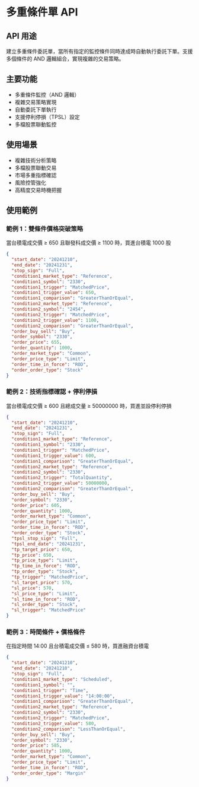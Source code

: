 # 多重條件單 API

## API 用途
建立多重條件委託單，當所有指定的監控條件同時達成時自動執行委託下單。支援多個條件的 AND 邏輯組合，實現複雜的交易策略。

## 主要功能
- 多重條件監控（AND 邏輯）
- 複雜交易策略實現
- 自動委託下單執行
- 支援停利停損（TPSL）設定
- 多檔股票聯動監控

## 使用場景
- 複雜技術分析策略
- 多檔股票聯動交易
- 市場多重指標確認
- 風險控管強化
- 高精度交易時機把握

## 使用範例

### 範例 1：雙條件價格突破策略
當台積電成交價 ≥ 650 且聯發科成交價 ≥ 1100 時，買進台積電 1000 股
```json
{
  "start_date": "20241210",
  "end_date": "20241231",
  "stop_sign": "Full",
  "condition1_market_type": "Reference",
  "condition1_symbol": "2330",
  "condition1_trigger": "MatchedPrice",
  "condition1_trigger_value": 650,
  "condition1_comparison": "GreaterThanOrEqual",
  "condition2_market_type": "Reference",
  "condition2_symbol": "2454",
  "condition2_trigger": "MatchedPrice",
  "condition2_trigger_value": 1100,
  "condition2_comparison": "GreaterThanOrEqual",
  "order_buy_sell": "Buy",
  "order_symbol": "2330",
  "order_price": 655,
  "order_quantity": 1000,
  "order_market_type": "Common",
  "order_price_type": "Limit",
  "order_time_in_force": "ROD",
  "order_order_type": "Stock"
}
```

### 範例 2：技術指標確認 + 停利停損
當台積電成交價 ≥ 600 且總成交量 ≥ 50000000 時，買進並設停利停損
```json
{
  "start_date": "20241210",
  "end_date": "20241231",
  "stop_sign": "Full",
  "condition1_market_type": "Reference",
  "condition1_symbol": "2330",
  "condition1_trigger": "MatchedPrice",
  "condition1_trigger_value": 600,
  "condition1_comparison": "GreaterThanOrEqual",
  "condition2_market_type": "Reference",
  "condition2_symbol": "2330",
  "condition2_trigger": "TotalQuantity",
  "condition2_trigger_value": 50000000,
  "condition2_comparison": "GreaterThanOrEqual",
  "order_buy_sell": "Buy",
  "order_symbol": "2330",
  "order_price": 605,
  "order_quantity": 1000,
  "order_market_type": "Common",
  "order_price_type": "Limit",
  "order_time_in_force": "ROD",
  "order_order_type": "Stock",
  "tpsl_stop_sign": "Full",
  "tpsl_end_date": "20241231",
  "tp_target_price": 650,
  "tp_price": 650,
  "tp_price_type": "Limit",
  "tp_time_in_force": "ROD",
  "tp_order_type": "Stock",
  "tp_trigger": "MatchedPrice",
  "sl_target_price": 570,
  "sl_price": 570,
  "sl_price_type": "Limit",
  "sl_time_in_force": "ROD",
  "sl_order_type": "Stock",
  "sl_trigger": "MatchedPrice"
}
```

### 範例 3：時間條件 + 價格條件
在指定時間 14:00 且台積電成交價 ≤ 580 時，買進融資台積電
```json
{
  "start_date": "20241210",
  "end_date": "20241210",
  "stop_sign": "Full",
  "condition1_market_type": "Scheduled",
  "condition1_symbol": "",
  "condition1_trigger": "Time",
  "condition1_trigger_value": "14:00:00",
  "condition1_comparison": "GreaterThanOrEqual",
  "condition2_market_type": "Reference",
  "condition2_symbol": "2330",
  "condition2_trigger": "MatchedPrice",
  "condition2_trigger_value": 580,
  "condition2_comparison": "LessThanOrEqual",
  "order_buy_sell": "Buy",
  "order_symbol": "2330",
  "order_price": 585,
  "order_quantity": 1000,
  "order_market_type": "Common",
  "order_price_type": "Limit",
  "order_time_in_force": "ROD",
  "order_order_type": "Margin"
}
```